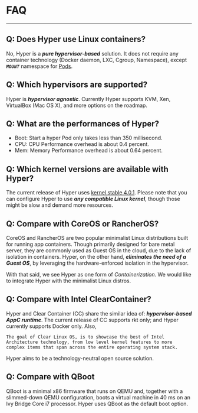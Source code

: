# FAQ

----------

## Q: Does Hyper use Linux containers?
No, Hyper is a ***pure hypervisor-based*** solution. It does not require any container technology (Docker daemon, LXC, Cgroup, Namespace), except ***`MOUNT`*** namespace for [Pods](https://docs.hyper.sh/pod/).

## Q: Which hypervisors are supported?
Hyper is ***hypervisor agnostic***. Currently Hyper supports KVM, Xen, VirtualBox (Mac OS X), and more options on the roadmap.

## Q: What are the performances of Hyper?

- Boot: Start a hyper Pod only takes less than 350 millisecond.
- CPU: CPU Performance overhead is about 0.4 percent.
- Mem: Memory Performance overhead is about 0.64 percent.

## Q: Which kernel versions are available with Hyper?
The current release of Hyper uses [kernel stable 4.0.1](https://www.kernel.org/pub/linux/kernel/v4.x/ChangeLog-4.0.1). Please note that you can configure Hyper to use ***any compatible Linux kernel***, though those might be slow and demand more resources.


## Q: Compare with CoreOS or RancherOS?
CoreOS and RancherOS are two popular minimalist Linux distributions built for running app containers. Though primarily designed for bare metal server, they are commonly used as Guest OS in the cloud, due to the lack of isolation in containers. Hyper, on the other hand, ***eliminates the need of a Guest OS***, by leveraging the hardware-enforced isolation in the hypervisor.

With that said, we see Hyper as one form of *Containerization*. We would like to integrate Hyper with the minimalist Linux distros.

## Q: Compare with Intel ClearContainer?
Hyper and Clear Container (CC) share the similar idea of: ***hypervisor-based AppC runtime***. The current release of CC supports rkt only; and Hyper currently supports Docker only. Also,

	The goal of Clear Linux OS, is to showcase the best of Intel Architecture technology, from low level kernel features to more complex items that span across the entire operating system stack.

Hyper aims to be a technology-neutral open source solution.

## Q: Compare with QBoot
QBoot is a minimal x86 firmware that runs on QEMU and, together with a slimmed-down QEMU configuration, boots a virtual machine in 40 ms on an Ivy Bridge Core i7 processor. Hyper uses QBoot as the default boot option.
